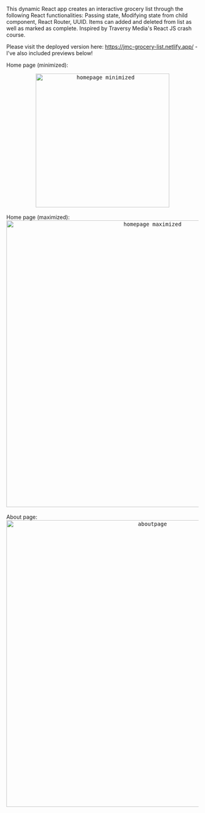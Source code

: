 This dynamic React app creates an interactive grocery list through the following React functionalities: Passing state, Modifying state from child component, React Router, UUID. Items can added and deleted from list as well as marked as complete. Inspired by Traversy Media's React JS crash course. 

Please visit the deployed version here: https://jmc-grocery-list.netlify.app/ - I've also included previews below!

Home page (minimized):
<div style="text-align:center">
  <kbd>
    <img width="350" alt="homepage minimized" src="https://github.com/codecaviette/react-grocerylist/blob/master/public/images/homepage_min.png">
  </kbd>
</div>

</br>
Home page (maximized):
<div style="text-align:center">
  <kbd>
    <img width="750" alt="homepage maximized" src="https://github.com/codecaviette/react-grocerylist/blob/master/public/images/homepage_max.png">
  </kbd>
</div>

</br>
About page:
<div style="text-align:center">
  <kbd>
    <img width="750" alt="aboutpage" src="https://github.com/codecaviette/react-grocerylist/blob/master/public/images/aboutpage.png">
  </kbd>
</div>